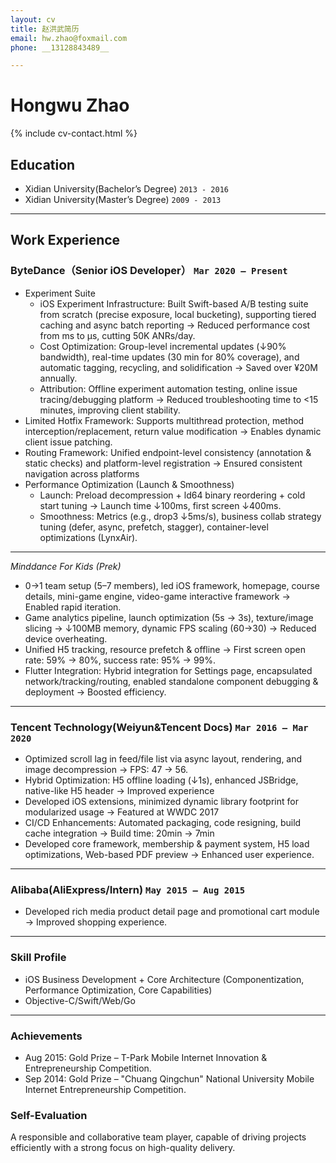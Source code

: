 ```yaml
---
layout: cv
title: 赵洪武简历
email: hw.zhao@foxmail.com
phone: __13128843489__

---
```

# Hongwu Zhao

<!--
include contact information from the front matter
Supported arguments:
    - homepage: url, text
    - phone 13128843489
    - email hw.zhao@foxmail.com
    - city Shenzhen
-->
{% include cv-contact.html %}

## Education
- Xidian University(Bachelor’s Degree) `2013 - 2016`
- Xidian University(Master’s Degree) `2009 - 2013`

---
## Work Experience

### __ByteDance（Senior iOS Developer）__ `Mar 2020 – Present`
- Experiment Suite<br>
    - iOS Experiment Infrastructure: Built Swift-based A/B testing suite from scratch (precise exposure, local bucketing), supporting tiered caching and async batch reporting → Reduced performance cost from ms to µs, cutting 50K ANRs/day.<br>
    - Cost Optimization: Group-level incremental updates (↓90% bandwidth), real-time updates (30 min for 80% coverage), and automatic tagging, recycling, and solidification → Saved over ¥20M annually. <br>
    - Attribution: Offline experiment automation testing, online issue tracing/debugging platform → Reduced troubleshooting time to <15 minutes, improving client stability. <br>
- Limited Hotfix Framework: Supports multithread protection, method interception/replacement, return value modification → Enables dynamic client issue patching.<br>
- Routing Framework: Unified endpoint-level consistency (annotation & static checks) and platform-level registration → Ensured consistent navigation across platforms
- Performance Optimization (Launch & Smoothness)<br>
    - Launch: Preload decompression + ld64 binary reordering + cold start tuning → Launch time ↓100ms, first screen ↓400ms.<br>
    - Smoothness: Metrics (e.g., drop3 ↓5ms/s), business collab strategy tuning (defer, async, prefetch, stagger), container-level optimizations (LynxAir).<br>

------
_Minddance For Kids (Prek)_<br>
- 0→1 team setup (5–7 members), led iOS framework, homepage, course details, mini-game engine, video-game interactive framework → Enabled rapid iteration.<br>
- Game analytics pipeline, launch optimization (5s → 3s), texture/image slicing → ↓100MB memory, dynamic FPS scaling (60→30) → Reduced device overheating.<br>
- Unified H5 tracking, resource prefetch & offline → First screen open rate: 59% → 80%, success rate: 95% → 99%.<br>
- Flutter Integration: Hybrid integration for Settings page, encapsulated network/tracking/routing, enabled standalone component debugging & deployment → Boosted efficiency.<br>

------
### __Tencent Technology(Weiyun&Tencent Docs)__ `Mar 2016 – Mar 2020 `

- Optimized scroll lag in feed/file list via async layout, rendering, and image decompression → FPS: 47 → 56.<br>
- Hybrid Optimization: H5 offline loading (↓1s), enhanced JSBridge, native-like H5 header → Improved experience<br>
- Developed iOS extensions, minimized dynamic library footprint for modularized usage → Featured at WWDC 2017<br>
- CI/CD Enhancements: Automated packaging, code resigning, build cache integration → Build time: 20min → 7min<br>
- Developed core framework, membership & payment system, H5 load optimizations, Web-based PDF preview → Enhanced user experience.<br>

------

### __Alibaba(AliExpress/Intern)__ `May 2015 – Aug 2015 `
- Developed rich media product detail page and promotional cart module → Improved shopping experience.<br>

------

### Skill Profile
- iOS Business Development + Core Architecture (Componentization, Performance Optimization, Core Capabilities)<br>
- Objective-C/Swift/Web/Go<br>

------
### Achievements
- Aug 2015: Gold Prize – T-Park Mobile Internet Innovation & Entrepreneurship Competition.<br>
- Sep 2014: Gold Prize – "Chuang Qingchun" National University Mobile Internet Entrepreneurship Competition.<br>

### Self-Evaluation
A responsible and collaborative team player, capable of driving projects efficiently with a strong focus on high-quality delivery.<br>

<!-- ### Footer

Last updated: May 2025 -->
